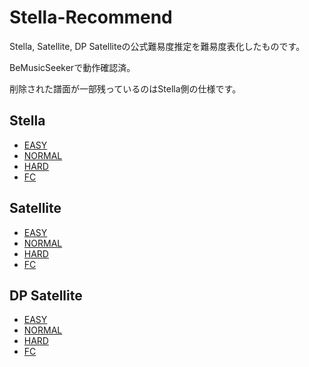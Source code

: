 # Stella-Recommend

Stella, Satellite, DP Satelliteの公式難易度推定を難易度表化したものです。

BeMusicSeekerで動作確認済。

削除された譜面が一部残っているのはStella側の仕様です。

## Stella
- [EASY](https://ladymade-star.github.io/Stella-Recommend/st/ec/)
- [NORMAL](https://ladymade-star.github.io/Stella-Recommend/st/gc/)
- [HARD](https://ladymade-star.github.io/Stella-Recommend/st/hc/)
- [FC](https://ladymade-star.github.io/Stella-Recommend/st/fc/)

## Satellite
- [EASY](https://ladymade-star.github.io/Stella-Recommend/sl/ec/)
- [NORMAL](https://ladymade-star.github.io/Stella-Recommend/sl/gc/)
- [HARD](https://ladymade-star.github.io/Stella-Recommend/sl/hc/)
- [FC](https://ladymade-star.github.io/Stella-Recommend/sl/fc/)

## DP Satellite
- [EASY](https://ladymade-star.github.io/Stella-Recommend/dp/ec/)
- [NORMAL](https://ladymade-star.github.io/Stella-Recommend/dp/gc/)
- [HARD](https://ladymade-star.github.io/Stella-Recommend/dp/hc/)
- [FC](https://ladymade-star.github.io/Stella-Recommend/dp/fc/)